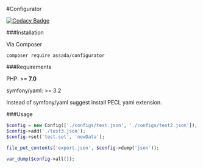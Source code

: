 #Configurator

[![Codacy Badge](https://api.codacy.com/project/badge/Grade/35d38317bbb14f6789de06c580bdea1d)](https://www.codacy.com/app/Assada/configurator?utm_source=github.com&utm_medium=referral&utm_content=Assada/configurator&utm_campaign=badger)

###Installation

Via Composer
```shell
composer require assada/configurator
```

###Requirements

PHP: >= **7.0**

symfony/yaml: >= 3.2

Instead of symfony/yaml suggest install PECL yaml extension.

###Usage

```php
$config = new Config(['./configs/test.json', './configs/test2.json']);
$config->add('./test3.json');
$config->set('test.set', 'newData');

file_put_contents('export.json', $config->dump('json'));

var_dump($config->all());
```